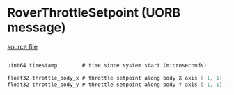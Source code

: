 # RoverThrottleSetpoint (UORB message)



[source file](https://github.com/PX4/PX4-Autopilot/blob/main/msg/RoverThrottleSetpoint.msg)

```c

uint64 timestamp        # time since system start (microseconds)

float32 throttle_body_x # throttle setpoint along body X axis [-1, 1] (Positiv = forwards, Negativ = backwards)
float32 throttle_body_y # throttle setpoint along body Y axis [-1, 1] (Mecanum only, Positiv = right, Negativ = left)

```
